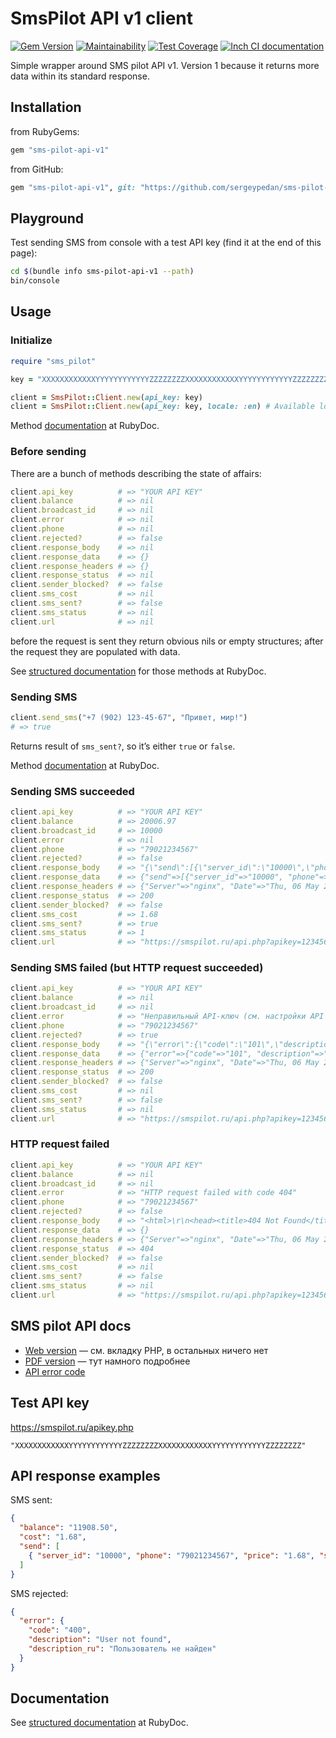 # SmsPilot API v1 client

[![Gem Version](https://badge.fury.io/rb/sms-pilot-api-v1.svg)](https://badge.fury.io/rb/sms-pilot-api-v1)
[![Maintainability](https://api.codeclimate.com/v1/badges/42765c3098d5f531a3f7/maintainability)](https://codeclimate.com/github/sergeypedan/sms-pilot-api-v1/maintainability)
[![Test Coverage](https://api.codeclimate.com/v1/badges/42765c3098d5f531a3f7/test_coverage)](https://codeclimate.com/github/sergeypedan/sms-pilot-api-v1/test_coverage)
[![Inch CI documentation](https://inch-ci.org/github/sergeypedan/sms-pilot-api-v1.svg?branch=master&amp;style=flat)](https://inch-ci.org/github/sergeypedan/sms-pilot-api-v1)

Simple wrapper around SMS pilot API v1. Version 1 because it returns more data within its standard response.

## Installation

from RubyGems:

```ruby
gem "sms-pilot-api-v1"
```

from GitHub:

```ruby
gem "sms-pilot-api-v1", git: "https://github.com/sergeypedan/sms-pilot-api-v1.git"
```

## Playground

Test sending SMS from console with a test API key (find it at the end of this page):

```sh
cd $(bundle info sms-pilot-api-v1 --path)
bin/console
```


## Usage

### Initialize

```ruby
require "sms_pilot"

key = "XXXXXXXXXXXXYYYYYYYYYYYYZZZZZZZZXXXXXXXXXXXXYYYYYYYYYYYYZZZZZZZZ"

client = SmsPilot::Client.new(api_key: key)
client = SmsPilot::Client.new(api_key: key, locale: :en) # Available locales are [:en, :ru]
```

Method [documentation](https://rubydoc.info/github/sergeypedan/sms-pilot-api-v1/master/SmsPilot/Client#initialize-instance_method) at RubyDoc.

### Before sending

There are a bunch of methods describing the state of affairs:

```ruby
client.api_key          # => "YOUR API KEY"
client.balance          # => nil
client.broadcast_id     # => nil
client.error            # => nil
client.phone            # => nil
client.rejected?        # => false
client.response_body    # => nil
client.response_data    # => {}
client.response_headers # => {}
client.response_status  # => nil
client.sender_blocked?  # => false
client.sms_cost         # => nil
client.sms_sent?        # => false
client.sms_status       # => nil
client.url              # => nil
```

before the request is sent they return obvious nils or empty structures; after the request they are populated with data.

See [structured documentation](https://rubydoc.info/github/sergeypedan/sms-pilot-api-v1/master/SmsPilot/Client) for those methods at RubyDoc.

### Sending SMS

```ruby
client.send_sms("+7 (902) 123-45-67", "Привет, мир!")
# => true
```

Returns result of `sms_sent?`, so it’s either `true` or `false`.

Method [documentation](https://rubydoc.info/github/sergeypedan/sms-pilot-api-v1/master/SmsPilot/Client#send_sms-instance_method) at RubyDoc.

### Sending SMS succeeded

```ruby
client.api_key          # => "YOUR API KEY"
client.balance          # => 20006.97
client.broadcast_id     # => 10000
client.error            # => nil
client.phone            # => "79021234567"
client.rejected?        # => false
client.response_body    # => "{\"send\":[{\"server_id\":\"10000\",\"phone\":\"79021234567\",\"price\":\"1.68\",\"status\":\"0\"}],\"balance\":\"20006.97\",\"cost\":\"1.68\"}"
client.response_data    # => {"send"=>[{"server_id"=>"10000", "phone"=>"79021234567", "price"=>"1.68", "status"=>"0"}], "balance"=>"20006.97", "cost"=>"1.68"}
client.response_headers # => {"Server"=>"nginx", "Date"=>"Thu, 06 May 2021 04:52:58 GMT", "Content-Type"=>"application/json; charset=utf-8", "Content-Length"=>"179", "Connection"=>"close", "Access-Control-Allow-Origin"=>"*"}
client.response_status  # => 200
client.sender_blocked?  # => false
client.sms_cost         # => 1.68
client.sms_sent?        # => true
client.sms_status       # => 1
client.url              # => "https://smspilot.ru/api.php?apikey=1234567890&format=json&send=%D0%9F%D1%80%D0%B8%D0%B2%D0%B5%D1%82%2C+%D0%BC%D0%B8%D1%80%21&to=79021234567"
```

### Sending SMS failed (but HTTP request succeeded)

```ruby
client.api_key          # => "YOUR API KEY"
client.balance          # => nil
client.broadcast_id     # => nil
client.error            # => "Неправильный API-ключ (см. настройки API в личном кабинете) (код ошибки: 101)"
client.phone            # => "79021234567"
client.rejected?        # => true
client.response_body    # => "{\"error\":{\"code\":\"101\",\"description\":\"APIKEY is invalid\",\"description_ru\":\"Неправильный API-ключ (см. настройки API в личном кабинете)\"}}"
client.response_data    # => {"error"=>{"code"=>"101", "description"=>"APIKEY is invalid", "description_ru"=>"Неправильный API-ключ (см. настройки API в личном кабинете)"}}
client.response_headers # => {"Server"=>"nginx", "Date"=>"Thu, 06 May 2021 04:52:58 GMT", "Content-Type"=>"application/json; charset=utf-8", "Content-Length"=>"179", "Connection"=>"close", "Access-Control-Allow-Origin"=>"*"}
client.response_status  # => 200
client.sender_blocked?  # => false
client.sms_cost         # => nil
client.sms_sent?        # => false
client.sms_status       # => nil
client.url              # => "https://smspilot.ru/api.php?apikey=1234567890&format=json&send=%D0%9F%D1%80%D0%B8%D0%B2%D0%B5%D1%82%2C+%D0%BC%D0%B8%D1%80%21&to=79021234567"
```

### HTTP request failed

```ruby
client.api_key          # => "YOUR API KEY"
client.balance          # => nil
client.broadcast_id     # => nil
client.error            # => "HTTP request failed with code 404"
client.phone            # => "79021234567"
client.rejected?        # => false
client.response_body    # => "<html>\r\n<head><title>404 Not Found</title></head>\r\n<body>\r\n<center><h1>404 Not Found</h1></center>\r\n<hr><center>nginx</center>\r\n</body>\r\n</html>\r\n"
client.response_data    # => {}
client.response_headers # => {"Server"=>"nginx", "Date"=>"Thu, 06 May 2021 05:30:23 GMT", "Content-Type"=>"text/html", "Content-Length"=>"146", "Connection"=>"close"}
client.response_status  # => 404
client.sender_blocked?  # => false
client.sms_cost         # => nil
client.sms_sent?        # => false
client.sms_status       # => nil
client.url              # => "https://smspilot.ru/api.php?apikey=1234567890&format=json&send=%D0%9F%D1%80%D0%B8%D0%B2%D0%B5%D1%82%2C+%D0%BC%D0%B8%D1%80%21&to=79021234567"
```


## SMS pilot API docs

- [Web version](https://smspilot.ru/apikey.php) — см. вкладку PHP, в остальных ничего нет
- [PDF version](https://smspilot.ru/download/SMSPilotRu-HTTP-v1.9.19.pdf) — тут намного подробнее
- [API error code](https://smspilot.ru/apikey.php#err)


## Test API key

https://smspilot.ru/apikey.php

```
"XXXXXXXXXXXXYYYYYYYYYYYYZZZZZZZZXXXXXXXXXXXXYYYYYYYYYYYYZZZZZZZZ"
```


## API response examples

SMS sent:

```json
{
  "balance": "11908.50",
  "cost": "1.68",
  "send": [
    { "server_id": "10000", "phone": "79021234567", "price": "1.68", "status": "0" }
  ]
}
```

SMS rejected:

```json
{
  "error": {
    "code": "400",
    "description": "User not found",
    "description_ru": "Пользователь не найден"
  }
}
```


## Documentation

See [structured documentation](https://rubydoc.info/github/sergeypedan/sms-pilot-api-v1/master/SmsPilot/Client) at RubyDoc.
